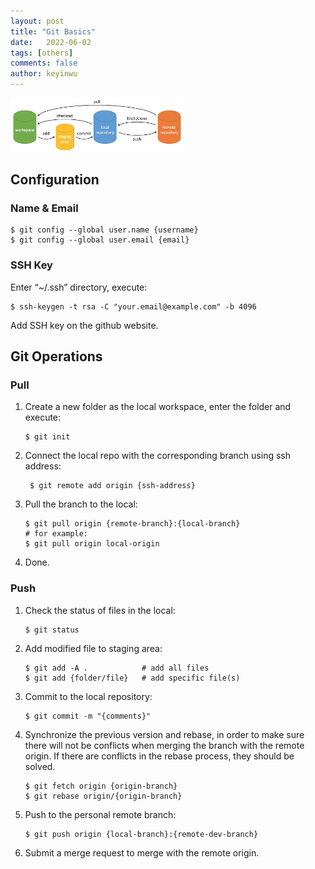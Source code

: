 ```yaml
---
layout: post
title: "Git Basics"
date:   2022-06-02
tags: [others]
comments: false
author: keyinwu
---
```



<img src="https://github.com/keyinwu/blog/raw/main/images/Others/git_command.jpeg" width="55%"/>

## Configuration

### Name & Email

```git
$ git config --global user.name {username}
$ git config --global user.email {email}  
```

### SSH Key

Enter “~/.ssh” directory, execute:

  ```git
  $ ssh-keygen -t rsa -C "your.email@example.com" -b 4096
  ```

Add SSH key on the github website.


## Git Operations

### Pull

1. Create a new folder as the local workspace, enter the folder and execute:

    ```git
    $ git init
    ```

2. Connect the local repo with the corresponding branch using ssh address:
   
   ```git
    $ git remote add origin {ssh-address}
   ```

3. Pull the branch to the local:

   ```git
   $ git pull origin {remote-branch}:{local-branch}
   # for example:
   $ git pull origin local-origin
   ```

4. Done.

### Push

1. Check the status of files in the local:

   ```git
   $ git status
   ```

2. Add modified file to staging area:

   ```git
   $ git add -A .            # add all files
   $ git add {folder/file}   # add specific file(s)
   ```

3. Commit to the local repository:

   ```git
   $ git commit -m "{comments}"
   ```

4. Synchronize the previous version and rebase, in order to make sure there will not be conflicts when merging the branch with the remote origin. If there are conflicts in the rebase process, they should be solved.

   ```
   $ git fetch origin {origin-branch}
   $ git rebase origin/{origin-branch}
   ```

5. Push to the personal remote branch:

   ```
   $ git push origin {local-branch}:{remote-dev-branch}
   ```

6. Submit a merge request to merge with the remote origin.

